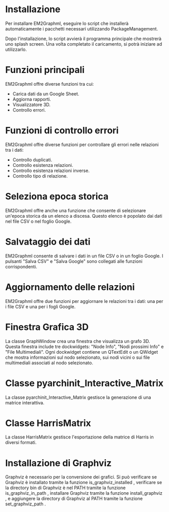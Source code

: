 # Installazione 
Per installare EM2Graphml, eseguire lo script che installerà automaticamente i pacchetti necessari utilizzando PackageManagement. 
 
Dopo l'installazione, lo script avvierà il programma principale che mostrerà uno splash screen. Una volta completato il caricamento, si potrà iniziare ad utilizzarlo. 
 
# Funzioni principali 
EM2Graphml offre diverse funzioni tra cui: 
- Carica dati da un Google Sheet. 
- Aggiorna rapporti. 
- Visualizzatore 3D. 
- Controllo errori. 
 
# Funzioni di controllo errori 
EM2Graphml offre diverse funzioni per controllare gli errori nelle relazioni tra i dati: 
- Controllo duplicati. 
- Controllo esistenza relazioni. 
- Controllo esistenza relazioni inverse. 
- Controllo tipo di relazione. 
 
# Seleziona epoca storica 
EM2Graphml offre anche una funzione che consente di selezionare un'epoca storica da un elenco a discesa. Questo elenco è popolato dai dati nel file CSV o nel foglio Google. 
 
# Salvataggio dei dati 
EM2Graphml consente di salvare i dati in un file CSV o in un foglio Google. I pulsanti "Salva CSV" e "Salva Google" sono collegati alle funzioni corrispondenti. 
 
# Aggiornamento delle relazioni 
EM2Graphml offre due funzioni per aggiornare le relazioni tra i dati: una per i file CSV e una per i fogli Google. 
 
# Finestra Grafica 3D 
La classe GraphWindow crea una finestra che visualizza un grafo 3D. Questa finestra include tre dockwidgets: "Node Info", "Nodi prossimi Info" e "File Multimediali". Ogni dockwidget contiene un QTextEdit o un QWidget che mostra informazioni sul nodo selezionato, sui nodi vicini o sui file multimediali associati al nodo selezionato. 
 
# Classe pyarchinit_Interactive_Matrix 
La classe  pyarchinit_Interactive_Matrix  gestisce la generazione di una matrice interattiva. 
 
# Classe HarrisMatrix 
La classe  HarrisMatrix  gestisce l'esportazione della matrice di Harris in diversi formati. 
 
# Installazione di Graphviz 
Graphviz è necessario per la conversione dei grafici. Si può verificare se Graphviz è installato tramite la funzione  is_graphviz_installed , verificare se la directory bin di Graphviz è nel PATH tramite la funzione  is_graphviz_in_path , installare Graphviz tramite la funzione  install_graphviz , e aggiungere la directory di Graphviz al PATH tramite la funzione  set_graphviz_path .